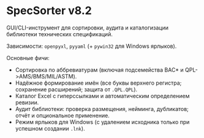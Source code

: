 
# SpecSorter v8.2

GUI/CLI-инструмент для сортировки, аудита и каталогизации библиотеки технических спецификаций.

Зависимости: `openpyxl`, `pyyaml` (+ `pywin32` для Windows ярлыков).

Основные фичи:
- Сортировка по аббревиатурам (включая подсемейства BAC* и QPL->AMS/BMS/MIL/ASTM).
- Надёжное формирование имён (все буквы верхнего регистра; сохранение расширений; защита от `.QPL.QPL`).
- Каталог Excel с гиперссылками и автоматическим определением ревизии.
- Аудит библиотеки: проверка размещения, нейминга, дубликатов; отчёт и опциональное применение.
- Режим ярлыков для Windows (с удалением исходника только при успешном создании `.lnk`).

